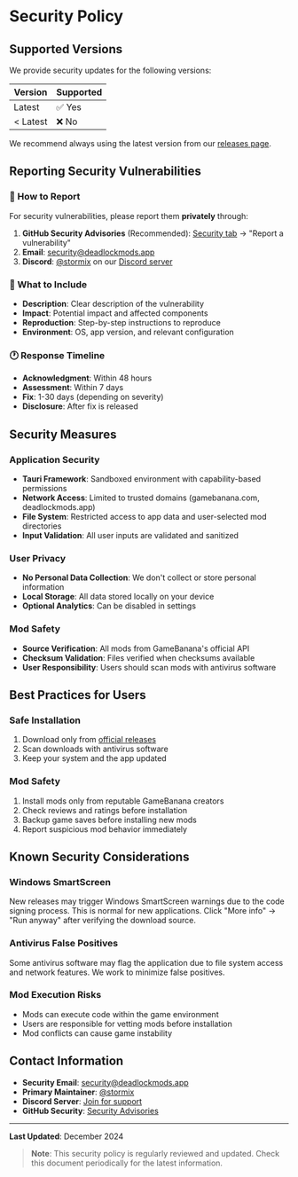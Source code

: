 # Security Policy

## Supported Versions

We provide security updates for the following versions:

| Version  | Supported |
| -------- | --------- |
| Latest   | ✅ Yes    |
| < Latest | ❌ No     |

We recommend always using the latest version from our [releases page](https://github.com/stormix/deadlock-modmanager/releases/latest).

## Reporting Security Vulnerabilities

### 🚨 How to Report

For security vulnerabilities, please report them **privately** through:

1. **GitHub Security Advisories** (Recommended): [Security tab](https://github.com/stormix/deadlock-modmanager/security/advisories) → "Report a vulnerability"
2. **Email**: [security@deadlockmods.app](mailto:security@deadlockmods.app)
3. **Discord**: [@stormix](https://discord.com/users/stormix) on our [Discord server](https://discord.gg/WbFNt8CCr8)

### 📝 What to Include

- **Description**: Clear description of the vulnerability
- **Impact**: Potential impact and affected components
- **Reproduction**: Step-by-step instructions to reproduce
- **Environment**: OS, app version, and relevant configuration

### 🕐 Response Timeline

- **Acknowledgment**: Within 48 hours
- **Assessment**: Within 7 days
- **Fix**: 1-30 days (depending on severity)
- **Disclosure**: After fix is released

## Security Measures

### Application Security

- **Tauri Framework**: Sandboxed environment with capability-based permissions
- **Network Access**: Limited to trusted domains (gamebanana.com, deadlockmods.app)
- **File System**: Restricted access to app data and user-selected mod directories
- **Input Validation**: All user inputs are validated and sanitized

### User Privacy

- **No Personal Data Collection**: We don't collect or store personal information
- **Local Storage**: All data stored locally on your device
- **Optional Analytics**: Can be disabled in settings

### Mod Safety

- **Source Verification**: All mods from GameBanana's official API
- **Checksum Validation**: Files verified when checksums available
- **User Responsibility**: Users should scan mods with antivirus software

## Best Practices for Users

### Safe Installation

1. Download only from [official releases](https://github.com/stormix/deadlock-modmanager/releases/latest)
2. Scan downloads with antivirus software
3. Keep your system and the app updated

### Mod Safety

1. Install mods only from reputable GameBanana creators
2. Check reviews and ratings before installation
3. Backup game saves before installing new mods
4. Report suspicious mod behavior immediately

## Known Security Considerations

### Windows SmartScreen

New releases may trigger Windows SmartScreen warnings due to the code signing process. This is normal for new applications. Click "More info" → "Run anyway" after verifying the download source.

### Antivirus False Positives

Some antivirus software may flag the application due to file system access and network features. We work to minimize false positives.

### Mod Execution Risks

- Mods can execute code within the game environment
- Users are responsible for vetting mods before installation
- Mod conflicts can cause game instability

## Contact Information

- **Security Email**: [security@deadlockmods.app](mailto:security@deadlockmods.app)
- **Primary Maintainer**: [@stormix](https://github.com/stormix)
- **Discord Server**: [Join for support](https://discord.gg/WbFNt8CCr8)
- **GitHub Security**: [Security Advisories](https://github.com/stormix/deadlock-modmanager/security/advisories)

---

**Last Updated**: December 2024

> **Note**: This security policy is regularly reviewed and updated. Check this document periodically for the latest information.
